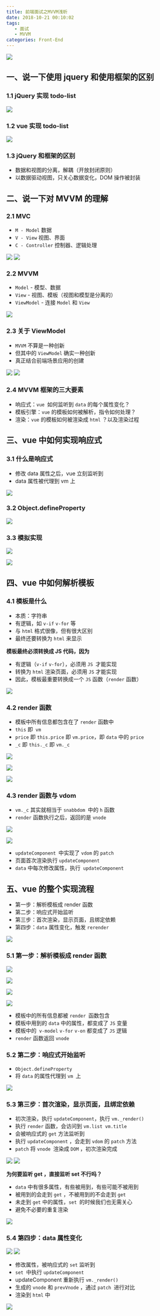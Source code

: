 ```yaml
---
title: 前端面试之MVVM浅析
date: 2018-10-21 00:10:02
tags: 
   - 面试
   - MVVM
categories: Front-End
---
```


![](https://poetries1.gitee.io/img-repo/2019/10/89.png)

## 一、说一下使用 jquery 和使用框架的区别

### 1.1  jQuery 实现 todo-list

![](https://poetries1.gitee.io/img-repo/2019/10/90.png)

### 1.2 vue 实现 todo-list

![](https://poetries1.gitee.io/img-repo/2019/10/91.png)


### 1.3 jQuery 和框架的区别

- 数据和视图的分离，解耦（开放封闭原则）
- 以数据驱动视图，只关心数据变化，DOM 操作被封装

## 二、说一下对 MVVM 的理解

### 2.1 MVC

- `M - Model` 数据
- `V - View` 视图、界面
- `C - Controller` 控制器、逻辑处理

![](https://poetries1.gitee.io/img-repo/2019/10/92.png)
![](https://poetries1.gitee.io/img-repo/2019/10/93.png)


### 2.2 MVVM

- `Model` - 模型、数据
- `View` - 视图、模板（视图和模型是分离的）
- `ViewModel` - 连接 `Model` 和 `View `

![](https://poetries1.gitee.io/img-repo/2019/10/94.png)


### 2.3 关于 ViewModel

- `MVVM` 不算是一种创新
- 但其中的 `ViewModel` 确实一种创新
- 真正结合前端场景应用的创建

![](https://poetries1.gitee.io/img-repo/2019/10/95.png)
![](https://poetries1.gitee.io/img-repo/2019/10/96.png)

### 2.4 MVVM 框架的三大要素

- 响应式：`vue `如何监听到 `data` 的每个属性变化？
- 模板引擎：`vue` 的模板如何被解析，指令如何处理？
- 渲染：`vue` 的模板如何被渲染成 `html` ？以及渲染过程

## 三、vue 中如何实现响应式

### 3.1 什么是响应式

- 修改 data 属性之后，vue 立刻监听到
- data 属性被代理到 vm 上

![](https://poetries1.gitee.io/img-repo/2019/10/97.png)

### 3.2 Object.defineProperty

![](https://poetries1.gitee.io/img-repo/2019/10/98.png)


### 3.3 模拟实现


![](https://poetries1.gitee.io/img-repo/2019/10/99.png)

![](https://poetries1.gitee.io/img-repo/2019/10/100.png)

## 四、vue 中如何解析模板

### 4.1 模板是什么

- 本质：字符串
- 有逻辑，如 `v-if` `v-for` 等
- 与 `html` 格式很像，但有很大区别
- 最终还要转换为 `html` 来显示

**模板最终必须转换成 JS 代码，因为**

- 有逻辑（`v-if` `v-for`），必须用 `JS `才能实现
- 转换为 `html` 渲染页面，必须用 `JS` 才能实现
- 因此，模板最重要转换成一个 `JS` 函数（`render` 函数）


![](https://poetries1.gitee.io/img-repo/2019/10/101.png)


### 4.2 render 函数

- 模板中所有信息都包含在了 `render` 函数中
- `this` 即` vm`
- `price` 即 `this.price` 即 `vm.price`，即 `data` 中的 `price`
- `_c` 即 `this._c` 即 `vm._c`

![](https://poetries1.gitee.io/img-repo/2019/10/102.png)

![](https://poetries1.gitee.io/img-repo/2019/10/103.png)

![](https://poetries1.gitee.io/img-repo/2019/10/104.png)

### 4.3 render 函数与 vdom

- `vm._c` 其实就相当于 `snabbdom `中的 `h` 函数
- `render` 函数执行之后，返回的是 `vnode`

![](https://poetries1.gitee.io/img-repo/2019/10/105.png)

![](https://poetries1.gitee.io/img-repo/2019/10/106.png)


- `updateComponent `中实现了 `vdom` 的 `patch`
- 页面首次渲染执行 `updateComponent`
- `data` 中每次修改属性，执行` updateComponent`

## 五、vue 的整个实现流程

- 第一步：解析模板成 render 函数
- 第二步：响应式开始监听
- 第三步：首次渲染，显示页面，且绑定依赖
- 第四步：`data` 属性变化，触发 `rerender`

![](https://poetries1.gitee.io/img-repo/2019/10/107.png)

### 5.1 第一步：解析模板成 render 函数


![](https://poetries1.gitee.io/img-repo/2019/10/108.png)

![](https://poetries1.gitee.io/img-repo/2019/10/109.png)

![](https://poetries1.gitee.io/img-repo/2019/10/110.png)

![](https://poetries1.gitee.io/img-repo/2019/10/111.png)

- 模板中的所有信息都被 `render `函数包含
- 模板中用到的 `data` 中的属性，都变成了 `JS` 变量
- 模板中的` v-model`  `v-for`  `v-on` 都变成了 `JS` 逻辑
- `render` 函数返回 `vnode`

### 5.2 第二步：响应式开始监听

- `Object.defineProperty`
- 将 `data` 的属性代理到 `vm `上

![](https://poetries1.gitee.io/img-repo/2019/10/112.png)

### 5.3 第三步：首次渲染，显示页面，且绑定依赖

- 初次渲染，执行 `updateComponent`，执行 `vm._render()`
- 执行 `render` 函数，会访问到 `vm.list vm.title`
- 会被响应式的 `get` 方法监听到
- 执行 `updateComponent` ，会走到 `vdom` 的 `patch` 方法
- `patch` 将 `vnode `渲染成 `DOM` ，初次渲染完成

![](https://poetries1.gitee.io/img-repo/2019/10/113.png)
![](https://poetries1.gitee.io/img-repo/2019/10/114.png)

**为何要监听 get ，直接监听 set 不行吗？**

- `data` 中有很多属性，有些被用到，有些可能不被用到
- 被用到的会走到 `get` ，不被用到的不会走到 `get`
- 未走到 `get` 中的属性，`set `的时候我们也无需关心
- 避免不必要的重复渲染

![](https://poetries1.gitee.io/img-repo/2019/10/115.png)

### 5.4 第四步：data 属性变化

![](https://poetries1.gitee.io/img-repo/2019/10/116.png)
![](https://poetries1.gitee.io/img-repo/2019/10/117.png)

- 修改属性，被响应式的 `set` 监听到
- `set `中执行 `updateComponent`
- updateComponent 重新执行 `vm._render()`
- 生成的 `vnode` 和 `prevVnode` ，通过 `patch `进行对比
- 渲染到 `html` 中


![](https://poetries1.gitee.io/img-repo/2019/10/118.png)